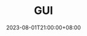 ---
date: 2023-08-01T21:00:00+08:00
title: GUI
navWeight: 100 # Upper weight gets higher precedence, optional.
series:
  - Terminal
categories:
  - Systems
---
